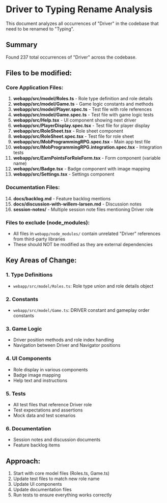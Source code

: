 # Driver to Typing Rename Analysis

This document analyzes all occurrences of "Driver" in the codebase that need to be renamed to "Typing".

## Summary
Found 237 total occurrences of "Driver" across the codebase.

## Files to be modified:

### Core Application Files:
1. **webapp/src/model/Roles.ts** - Role type definition and role details
2. **webapp/src/model/Game.ts** - Game logic constants and methods
3. **webapp/src/model/Player.spec.ts** - Test file with role references
4. **webapp/src/model/Game.spec.ts** - Test file with game logic tests
5. **webapp/src/Help.tsx** - UI component showing next driver
6. **webapp/src/PlayerDisplay.spec.tsx** - Test file for player display
7. **webapp/src/RoleSheet.tsx** - Role sheet component
8. **webapp/src/RoleSheet.spec.tsx** - Test file for role sheet
9. **webapp/src/MobProgrammingRPG.spec.tsx** - Main app test file
10. **webapp/src/MobProgrammingRPG.integration.spec.tsx** - Integration tests
11. **webapp/src/EarnPointsForRoleForm.tsx** - Form component (variable name)
12. **webapp/src/Badge.tsx** - Badge component with image mapping
13. **webapp/src/Settings.tsx** - Settings component

### Documentation Files:
14. **docs/backlog.md** - Feature backlog mentions
15. **docs/discussion-with-willem-larsen.md** - Discussion notes
16. **session-notes/** - Multiple session note files mentioning Driver role

### Files to exclude (node_modules):
- All files in `webapp/node_modules/` contain unrelated "Driver" references from third-party libraries
- These should NOT be modified as they are external dependencies

## Key Areas of Change:

### 1. Type Definitions
- `webapp/src/model/Roles.ts`: Role type union and role details object

### 2. Constants
- `webapp/src/model/Game.ts`: DRIVER constant and gameplay order constants

### 3. Game Logic
- Driver position methods and role index handling
- Navigation between Driver and Navigator positions

### 4. UI Components
- Role display in various components
- Badge image mapping
- Help text and instructions

### 5. Tests
- All test files that reference Driver role
- Test expectations and assertions
- Mock data and test scenarios

### 6. Documentation
- Session notes and discussion documents
- Feature backlog items

## Approach:
1. Start with core model files (Roles.ts, Game.ts)
2. Update test files to match new role name
3. Update UI components
4. Update documentation files
5. Run tests to ensure everything works correctly